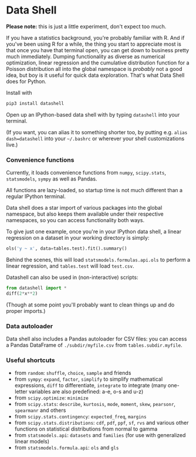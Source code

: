# Data Shell

**Please note:** this is just a little experiment, don't expect too much.

If you have a statistics background, you're probably familiar with R. And if you've been using R for a while, the thing you start to appreciate most is that once you have that terminal open, you can get down to business pretty much immediately. Dumping functionality as diverse as numerical optimization, linear regression and the cumulative distribution function for a Poisson distribution all into the global namespace is _probably_ not a good idea, but boy is it useful for quick data exploration. That's what Data Shell does for Python.

Install with

```sh
pip3 install datashell
```

Open up an IPython-based data shell with by typing `datashell` into your terminal.

(If you want, you can alias it to something shorter too, by putting e.g. `alias dash=datashell` into your `~/.bashrc` or wherever your shell customizations live.)

### Convenience functions

Currently, it loads convenience functions from `numpy`, `scipy.stats`, `statsmodels`, `sympy` as well as Pandas.

All functions are lazy-loaded, so startup time is not much different than a regular IPython terminal.

Data shell does a star import of various packages into the global namespace, but also keeps them available under their respective namespaces, so you can access functionality both ways.

To give just one example, once you're in your IPython data shell, a linear regression on a dataset in your working directory is simply:

```python
ols('y ~ x', data=tables.test).fit().summary()
```

Behind the scenes, this will load `statsmodels.formulas.api.ols` to perform a linear regression, and `tables.test` will load `test.csv`.

Datashell can also be used in (non-interactive) scripts:

```python
from datashell import *
diff(2*x**2)
```

(Though at some point you'll probably want to clean things up and do proper imports.)

### Data autoloader

Data shell also includes a Pandas autoloader for CSV files: you can access a Pandas DataFrame of `./subdir/myfile.csv` from `tables.subdir.myfile`.

### Useful shortcuts

* from `random`: `shuffle`, `choice`, `sample` and friends
* from `sympy`: `expand`, `factor`, `simplify` to simplify mathematical expressions, `diff` to differentiate, `integrate` to integrate (many one-letter variables are also predefined: a-e, o-s and u-z)
* from `scipy.optimize`: `minimize`
* from `scipy.stats`: `describe`, `kurtosis`, `mode`, `moment`, `skew`, `pearsonr`, `spearmanr` and others
* from `scipy.stats.contingency`: `expected_freq`, `margins`
* from `scipy.stats.distributions`: `cdf`, `pdf`, `ppf`, `sf`, `rvs` and various other functions on statistical distributions from normal to gamma
* from `statsmodels.api`: `datasets` and `families` (for use with generalized linear models)
* from `statsmodels.formula.api`: `ols` and `gls`